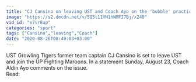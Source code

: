 ```yaml
---
title: "CJ Cansino on leaving UST and Coach Ayo on the 'bubble' practices"
image: "https://s2.dmcdn.net/v/SQ5t11VH1hNMFI7Bj/x240"
vid_id: "x7vr8ap"
categories: "sport"
tags: ["Cansino","leaving","Coach"]
date: "2020-08-26T08:49:03+03:00"
---
```

UST Growling Tigers former team captain CJ Cansino is set to leave UST and join the UP Fighting Maroons. In a statement Sunday, August 23, Coach Aldin Ayo comments on the issue.  <br>Read:   <br>
